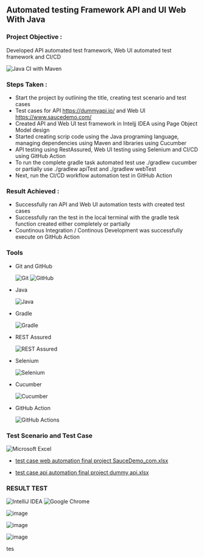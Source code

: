## Automated testing Framework API and UI Web With Java

### Project Objective : 

Developed API automated test framework, Web UI automated test framework and CI/CD

![Java CI with Maven](https://github.com/johncena123456/Rest-Assured-Java-Framework/workflows/Java%20CI%20with%20Maven/badge.svg)


### Steps Taken :
- Start the project by outlining the title, creating test scenario and test cases 
-	Test cases for API https://dummyapi.io/ and Web UI https://www.saucedemo.com/
-	Created API and Web UI test framework in Inteljj IDEA using Page Object Model design
-	Started creating scrip code using the Java programing language, managing dependencies using Maven and libraries using Cucumber
-	API testing using RestAssured, Web UI testing using Selenium and CI/CD using GitHub Action
-	To run the complete gradle task automated test use ./gradlew cucumber or partially use ./gradlew apiTest and ./gradlew webTest
-	Next, run the CI/CD workflow automation test in GitHub Action

### Result Achieved :
-	Successfully ran API and Web UI automation tests with created test cases
-	Successfully ran the test in the local terminal with the gradle tesk function created either completely or partially
-	Countinous Integration / Continous Development was successfully execute on GitHub Action

### Tools
- Git and GitHub

  ![Git](https://img.shields.io/badge/git-%23F05033.svg?style=for-the-badge&logo=git&logoColor=white) ![GitHub](https://img.shields.io/badge/github-%23121011.svg?style=for-the-badge&logo=github&logoColor=white)


- Java

  ![Java](https://img.shields.io/badge/java-%23ED8B00.svg?style=for-the-badge&logo=openjdk&logoColor=white)

- Gradle

  ![Gradle](https://img.shields.io/badge/Gradle-02303A.svg?style=for-the-badge&logo=Gradle&logoColor=white)

- REST Assured

  ![REST Assured](rest-assured-logo-green.png)

- Selenium

  ![Selenium](https://img.shields.io/badge/-selenium-%43B02A?style=for-the-badge&logo=selenium&logoColor=white)

- Cucumber

  ![Cucumber](https://img.shields.io/badge/Cucumber-43B02A?style=for-the-badge&logo=cucumber&logoColor=white)

- GitHub Action

  ![GitHub Actions](https://img.shields.io/badge/github%20actions-%232671E5.svg?style=for-the-badge&logo=githubactions&logoColor=white)
  

### Test Scenario and Test Case

![Microsoft Excel](https://img.shields.io/badge/Microsoft_Excel-217346?style=for-the-badge&logo=microsoft-excel&logoColor=white)

- [test case web automation final project SauceDemo_com.xlsx](https://github.com/AdMaulanaR/Final-Project-SQA-Jayjay/files/14790021/test.case.web.automation.final.project.SauceDemo_com.xlsx)

- [test case api automation final project dummy api.xlsx](https://github.com/AdMaulanaR/Final-Project-SQA-Jayjay/files/14790023/test.case.api.automation.final.project.dummy.api.xlsx)



### RESULT TEST

![IntelliJ IDEA](https://img.shields.io/badge/IntelliJIDEA-000000.svg?style=for-the-badge&logo=intellij-idea&logoColor=white)  ![Google Chrome](https://img.shields.io/badge/Google%20Chrome-4285F4?style=for-the-badge&logo=GoogleChrome&logoColor=white)



![image](https://github.com/AdMaulanaR/Final-Project-SQA-Jayjay/assets/142900841/77872475-1433-47e5-a019-bab355edd8d8)


![image](https://github.com/AdMaulanaR/Final-Project-SQA-Jayjay/assets/142900841/fbbc3444-486e-492a-ad81-0bb2e315ab26)


![image](https://github.com/AdMaulanaR/Final-Project-SQA-Jayjay/assets/142900841/22352571-29a7-47a2-a3a5-bd22d099dc75)

tes
